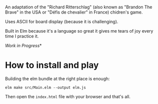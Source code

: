 An adaptation of the "Richard Ritterschlag" (also known as "Brandon The Brave" in the USA or "Défis de chevalier" in France) chidren's game.

Uses ASCII for board display (because it is challenging).

Built in Elm because it's a language so great it gives me tears of joy every time I practice it.

*Work in Progress**

# How to install and play

Building the elm bundle at the right place is enough:

```
elm make src/Main.elm --output elm.js
```

Then open the `index.html` file with your browser and that's all.
